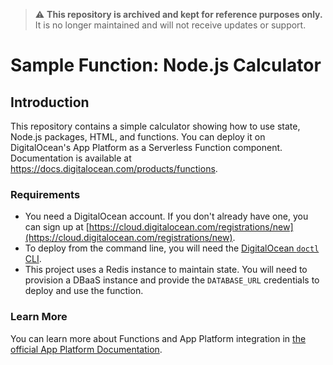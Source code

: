 > ⚠️ **This repository is archived and kept for reference purposes only.**  
> It is no longer maintained and will not receive updates or support.

# Sample Function: Node.js Calculator

## Introduction

This repository contains a simple calculator showing how to use state, Node.js packages, HTML, and functions. You can deploy it on DigitalOcean's App Platform as a Serverless Function component. Documentation is available at https://docs.digitalocean.com/products/functions.

### Requirements

* You need a DigitalOcean account. If you don't already have one, you can sign up at [https://cloud.digitalocean.com/registrations/new](https://cloud.digitalocean.com/registrations/new).
* To deploy from the command line, you will need the [DigitalOcean `doctl` CLI](https://github.com/digitalocean/doctl/releases).
* This project uses a Redis instance to maintain state. You will need to provision a DBaaS instance and provide the `DATABASE_URL` credentials to deploy and use the function.

### Learn More

You can learn more about Functions and App Platform integration in [the official App Platform Documentation](https://www.digitalocean.com/docs/app-platform/).
